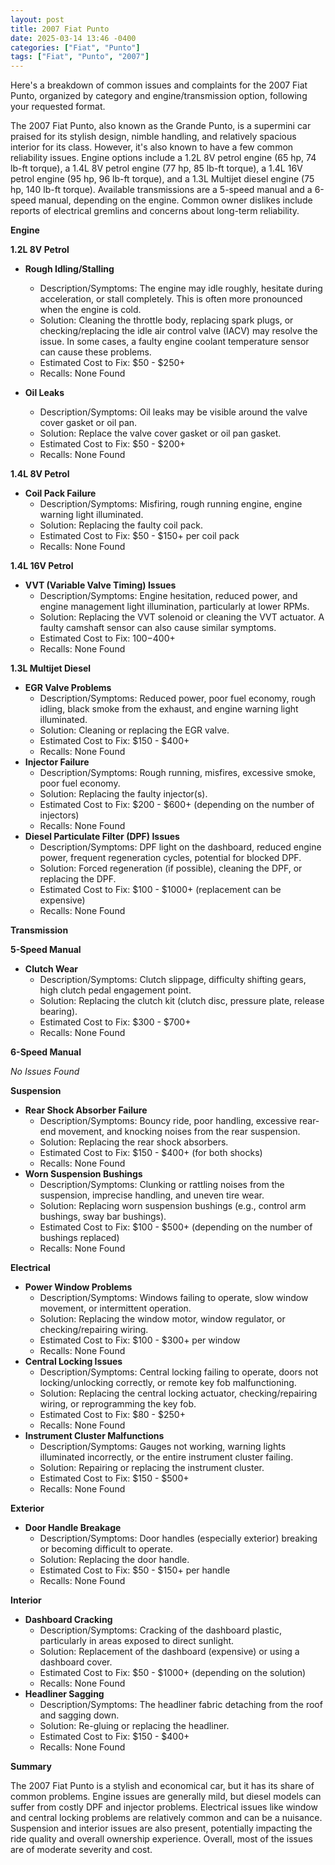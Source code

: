 ```yaml
---
layout: post
title: 2007 Fiat Punto
date: 2025-03-14 13:46 -0400
categories: ["Fiat", "Punto"]
tags: ["Fiat", "Punto", "2007"]
---
```

Here's a breakdown of common issues and complaints for the 2007 Fiat Punto, organized by category and engine/transmission option, following your requested format.

The 2007 Fiat Punto, also known as the Grande Punto, is a supermini car praised for its stylish design, nimble handling, and relatively spacious interior for its class. However, it's also known to have a few common reliability issues. Engine options include a 1.2L 8V petrol engine (65 hp, 74 lb-ft torque), a 1.4L 8V petrol engine (77 hp, 85 lb-ft torque), a 1.4L 16V petrol engine (95 hp, 96 lb-ft torque), and a 1.3L Multijet diesel engine (75 hp, 140 lb-ft torque). Available transmissions are a 5-speed manual and a 6-speed manual, depending on the engine. Common owner dislikes include reports of electrical gremlins and concerns about long-term reliability.

**Engine**

**1.2L 8V Petrol**
*   **Rough Idling/Stalling**
    *   Description/Symptoms: The engine may idle roughly, hesitate during acceleration, or stall completely. This is often more pronounced when the engine is cold.
    *   Solution: Cleaning the throttle body, replacing spark plugs, or checking/replacing the idle air control valve (IACV) may resolve the issue. In some cases, a faulty engine coolant temperature sensor can cause these problems.
    *   Estimated Cost to Fix: $50 - $250+
    * Recalls: None Found

*   **Oil Leaks**
    *   Description/Symptoms: Oil leaks may be visible around the valve cover gasket or oil pan.
    *   Solution: Replace the valve cover gasket or oil pan gasket.
    *   Estimated Cost to Fix: $50 - $200+
    * Recalls: None Found

**1.4L 8V Petrol**

*   **Coil Pack Failure**
    *   Description/Symptoms: Misfiring, rough running engine, engine warning light illuminated.
    *   Solution: Replacing the faulty coil pack.
    *   Estimated Cost to Fix: $50 - $150+ per coil pack
    * Recalls: None Found

**1.4L 16V Petrol**

*   **VVT (Variable Valve Timing) Issues**
    * Description/Symptoms: Engine hesitation, reduced power, and engine management light illumination, particularly at lower RPMs.
    * Solution: Replacing the VVT solenoid or cleaning the VVT actuator. A faulty camshaft sensor can also cause similar symptoms.
    * Estimated Cost to Fix: $100-$400+
    * Recalls: None Found

**1.3L Multijet Diesel**
*   **EGR Valve Problems**
    *   Description/Symptoms: Reduced power, poor fuel economy, rough idling, black smoke from the exhaust, and engine warning light illuminated.
    *   Solution: Cleaning or replacing the EGR valve.
    *   Estimated Cost to Fix: $150 - $400+
    * Recalls: None Found
*   **Injector Failure**
    *   Description/Symptoms: Rough running, misfires, excessive smoke, poor fuel economy.
    *   Solution: Replacing the faulty injector(s).
    *   Estimated Cost to Fix: $200 - $600+ (depending on the number of injectors)
    * Recalls: None Found
*   **Diesel Particulate Filter (DPF) Issues**
    * Description/Symptoms: DPF light on the dashboard, reduced engine power, frequent regeneration cycles, potential for blocked DPF.
    * Solution: Forced regeneration (if possible), cleaning the DPF, or replacing the DPF.
    * Estimated Cost to Fix: $100 - $1000+ (replacement can be expensive)
    * Recalls: None Found

**Transmission**

**5-Speed Manual**
* **Clutch Wear**
    * Description/Symptoms: Clutch slippage, difficulty shifting gears, high clutch pedal engagement point.
    * Solution: Replacing the clutch kit (clutch disc, pressure plate, release bearing).
    * Estimated Cost to Fix: $300 - $700+
    * Recalls: None Found

**6-Speed Manual**

*No Issues Found*

**Suspension**

*   **Rear Shock Absorber Failure**
    *   Description/Symptoms: Bouncy ride, poor handling, excessive rear-end movement, and knocking noises from the rear suspension.
    *   Solution: Replacing the rear shock absorbers.
    *   Estimated Cost to Fix: $150 - $400+ (for both shocks)
    * Recalls: None Found
*   **Worn Suspension Bushings**
    *   Description/Symptoms: Clunking or rattling noises from the suspension, imprecise handling, and uneven tire wear.
    *   Solution: Replacing worn suspension bushings (e.g., control arm bushings, sway bar bushings).
    *   Estimated Cost to Fix: $100 - $500+ (depending on the number of bushings replaced)
    * Recalls: None Found

**Electrical**

*   **Power Window Problems**
    *   Description/Symptoms: Windows failing to operate, slow window movement, or intermittent operation.
    *   Solution: Replacing the window motor, window regulator, or checking/repairing wiring.
    *   Estimated Cost to Fix: $100 - $300+ per window
    * Recalls: None Found
*   **Central Locking Issues**
    *   Description/Symptoms: Central locking failing to operate, doors not locking/unlocking correctly, or remote key fob malfunctioning.
    *   Solution: Replacing the central locking actuator, checking/repairing wiring, or reprogramming the key fob.
    *   Estimated Cost to Fix: $80 - $250+
    * Recalls: None Found
*   **Instrument Cluster Malfunctions**
    *   Description/Symptoms: Gauges not working, warning lights illuminated incorrectly, or the entire instrument cluster failing.
    *   Solution: Repairing or replacing the instrument cluster.
    *   Estimated Cost to Fix: $150 - $500+
    * Recalls: None Found

**Exterior**

*   **Door Handle Breakage**
    *   Description/Symptoms: Door handles (especially exterior) breaking or becoming difficult to operate.
    *   Solution: Replacing the door handle.
    *   Estimated Cost to Fix: $50 - $150+ per handle
    * Recalls: None Found

**Interior**

*   **Dashboard Cracking**
    *   Description/Symptoms: Cracking of the dashboard plastic, particularly in areas exposed to direct sunlight.
    *   Solution: Replacement of the dashboard (expensive) or using a dashboard cover.
    *   Estimated Cost to Fix: $50 - $1000+ (depending on the solution)
    * Recalls: None Found
*   **Headliner Sagging**
    *   Description/Symptoms: The headliner fabric detaching from the roof and sagging down.
    *   Solution: Re-gluing or replacing the headliner.
    *   Estimated Cost to Fix: $150 - $400+
    * Recalls: None Found

**Summary**

The 2007 Fiat Punto is a stylish and economical car, but it has its share of common problems. Engine issues are generally mild, but diesel models can suffer from costly DPF and injector problems. Electrical issues like window and central locking problems are relatively common and can be a nuisance. Suspension and interior issues are also present, potentially impacting the ride quality and overall ownership experience. Overall, most of the issues are of moderate severity and cost.

